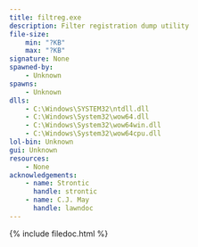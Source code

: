 ```yaml
---
title: filtreg.exe
description: Filter registration dump utility
file-size:
    min: "?KB"
    max: "?KB"
signature: None
spawned-by:
    - Unknown
spawns:
    - Unknown
dlls:
    - C:\Windows\SYSTEM32\ntdll.dll
    - C:\Windows\System32\wow64.dll
    - C:\Windows\System32\wow64win.dll
    - C:\Windows\System32\wow64cpu.dll
lol-bin: Unknown
gui: Unknown
resources:
    - None
acknowledgements:
    - name: Strontic
      handle: strontic
    - name: C.J. May
      handle: lawndoc
---
```


{% include filedoc.html %}
